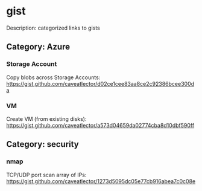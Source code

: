 # gist
Description: categorized links to gists
## Category: Azure
### Storage Account
Copy blobs across Storage Accounts: https://gist.github.com/caveatlector/d02ce1cee83aa8ce2c92386bcee300da
### VM
Create VM (from existing disks): https://gist.github.com/caveatlector/a573d04659da02774cba8d10dbf590ff
## Category: security
### nmap
TCP/UDP port scan array of IPs: https://gist.github.com/caveatlector/1273d5095dc05e77cb916abea7c0c08e
